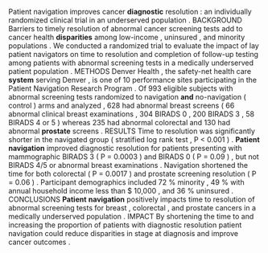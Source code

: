 Patient navigation improves cancer **diagnostic** resolution : an individually randomized clinical trial in an underserved population . BACKGROUND Barriers to timely resolution of abnormal cancer screening tests add to cancer health **disparities** among low-income , uninsured , and minority populations . We conducted a randomized trial to evaluate the impact of lay patient navigators on time to resolution and completion of follow-up testing among patients with abnormal screening tests in a medically underserved patient population . METHODS Denver Health , the safety-net health care **system** serving Denver , is one of 10 performance sites participating in the Patient Navigation Research Program . Of 993 eligible subjects with abnormal screening tests randomized to navigation **and** no-navigation ( control ) arms and analyzed , 628 had abnormal breast screens ( 66 abnormal clinical breast examinations , 304 BIRADS 0 , 200 BIRADS 3 , 58 BIRADS 4 or 5 ) whereas 235 had abnormal colorectal and 130 had abnormal **prostate** screens . RESULTS Time to resolution was significantly shorter in the navigated group ( stratified log rank test , P < 0.001 ) . **Patient** **navigation** improved diagnostic resolution for patients presenting with mammographic BIRADS 3 ( P = 0.0003 ) and BIRADS 0 ( P = 0.09 ) , but not BIRADS 4/5 or abnormal breast examinations . Navigation shortened the time for both colorectal ( P = 0.0017 ) and prostate screening resolution ( P = 0.06 ) . Participant demographics included 72 % minority , 49 % with annual household income less than $ 10,000 , and 36 % uninsured . CONCLUSIONS **Patient** **navigation** positively impacts time to resolution of abnormal screening tests for breast , colorectal , and prostate cancers in a medically underserved population . IMPACT By shortening the time to and increasing the proportion of patients with diagnostic resolution patient navigation could reduce disparities in stage at diagnosis and improve cancer outcomes . 